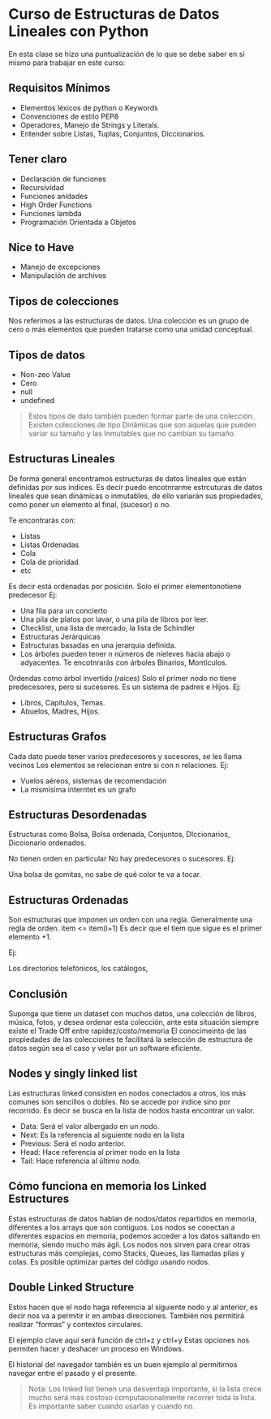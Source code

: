 # Curso de Estructuras de Datos Lineales con Python

En esta clase se hizo una puntualización de lo que se debe saber en sí mismo para trabajar en este curso:

## Requisitos Mínimos

* Elementos léxicos de python o Keywords
* Convenciones de estilo PEP8
* Operadores, Manejo de Strings y Literals.
* Entender sobre Listas, Tuplas, Conjuntos, Diccionarios.

## Tener claro

* Declaración de funciones
* Recursividad
* Funciones anidades
* High Order Functions
* Funciones lambda
* Programación Orientada a Objetos

## Nice to Have

* Manejo de excepciones
* Manipulación de archivos

## Tipos de colecciones

Nos referimos a las estructuras de datos. Una colección es un grupo de cero o más elementos que pueden tratarse como una unidad conceptual.

## Tipos de datos

* Non-zeo Value
* Cero
* null
* undefined

>Estos tipos de dato también pueden formar parte de una colección. Existen colecciones de tipo Dinámicas que son aquelas que pueden variar su tamaño y las Inmutables que no cambian su tamaño.

## Estructuras Lineales

De forma general encontramos estructuras de datos lineales que están definidas por sus índices. Es decir puedo encotnrarme estrcuturas de datos lineales que sean dinámicas o inmutables, de ello variarán sus propiedades, como poner un elemento al final, (sucesor) o no.

Te encontrarás con:

* Listas
* Listas Ordenadas
* Cola
* Cola de prioridad
* etc

Es decir está ordenadas por posición.
Solo el primer elementonotiene predecesor
Ej:

* Una fila para un concierto
* Una pila de platos por lavar, o una pila de libros por leer.
* Checklist, una lista de mercado, la lista de Schindler
* Estructuras Jerárquicas
* Estructuras basadas en una jerarquia definida.
* Los árboles pueden tener n números de nieleves hacia abajo o adyacentes. Te encotnrarás con árboles Binarios, Montículos.

Ordendas como árbol invertido (raices)
Solo el primer nodo no tiene predecesores, pero si sucesores.
Es un sistema de padres e Hijos.
Ej:

* Libros, Capítulos, Temas.
* Abuelos, Madres, Hijos.

## Estructuras Grafos

Cada dato puede tener varios predecesores y sucesores, se les llama vecinos
Los elementos se relecionan entre si con n relaciones.
Ej:

* Vuelos aéreos, sistemas de recomendación
* La mismísima interntet es un grafo

## Estructuras Desordenadas

Estructuras como Bolsa, Bolsa ordenada, Conjuntos, DIccionarios, Diccionario ordenados.

No tienen orden en particular
No hay predecesores o sucesores.
Ej:

Una bolsa de gomitas, no sabe de qué color te va a tocar.

## Estructuras Ordenadas

Son estructuras que imponen un orden con una regla. Generalmente una regla de orden.
item <= item(i+1) Es decir que el tiem que sigue es el primer elemento +1.

Ej:

Los directorios telefónicos, los catálogos,

## Conclusión

Suponga que tiene un dataset con muchos datos, una colección de libros, música, fotos, y desea ordenar esta colección, ante esta situación siempre existe el Trade Off entre rapidez/costo/memoria El conocimeinto de las propiedades de las colecciones te facilitará la selección de estructura de datos según sea el caso y velar por un software eficiente.

## Nodes y singly linked list

Las estructuras linked consisten en nodos conectados a otros, los más comunes son sencillos o dobles. No se accede por índice sino por recorrido. Es decir se busca en la lista de nodos hasta encontrar un valor.

* Data: Será el valor albergado en un nodo.
* Next: Es la referencia al siguiente nodo en la lista
* Previous: Será el nodo anterior.
* Head: Hace referencia al primer nodo en la lista
* Tail: Hace referencia al último nodo.

## Cómo funciona en memoria los Linked Estructures

Estas estructuras de datos hablan de nodos/datos repartidos en memoria, diferentes a los arrays que son contiguos. Los nodos se conectan a diferentes espacios en memoria, podemos acceder a los datos saltando en memoria, siendo mucho más ágil. Los nodos nos sirven para crear otras estructuras más complejas, como Stacks, Queues, las llamadas pilas y colas. Es posible optimizar partes del código usando nodos.

## Double Linked Structure

Estos hacen que el nodo haga referencia al siguiente nodo y al anterior, es decir nos va a permitir ir en ambas direcciones. También nos permitirá realizar “formas” y contextos circulares.

El ejemplo clave aquí será función de ctrl+z y ctrl+y Estas opciones nos permiten hacer y deshacer un proceso en Windows.

El historial del navegador también es un buen ejemplo al permitirnos navegar entre el pasado y el presente.

> Nota: Los linked list tienen una desventaja importante, si la lista crece mucho será más costoso computacionalmente recorrer toda la lista. Es importante saber cuando usarlas y cuando no.